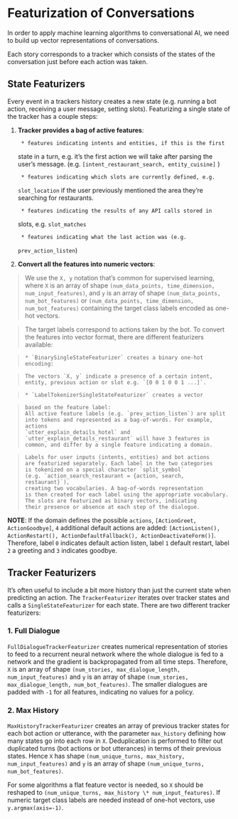 # Featurization of Conversations

In order to apply machine learning algorithms to conversational AI, we need
to build up vector representations of conversations.

Each story corresponds to a tracker which consists of the states of the
conversation just before each action was taken.

## State Featurizers

Every event in a trackers history creates a new state (e.g. running a bot
action, receiving a user message, setting slots). Featurizing a single state
of the tracker has a couple steps:


1. **Tracker provides a bag of active features**:

    
        * features indicating intents and entities, if this is the first
    state in a turn, e.g. it’s the first action we will take after
    parsing the user’s message. (e.g.
    `[intent_restaurant_search, entity_cuisine]` )


        * features indicating which slots are currently defined, e.g.
    `slot_location` if the user previously mentioned the area
    they’re searching for restaurants.


        * features indicating the results of any API calls stored in
    slots, e.g. `slot_matches`


        * features indicating what the last action was (e.g.
    `prev_action_listen`)


2. **Convert all the features into numeric vectors**:

> We use the `X, y` notation that’s common for supervised learning,
> where `X` is an array of shape
> `(num_data_points, time_dimension, num_input_features)`,
> and `y` is an array of shape `(num_data_points, num_bot_features)`
> or `(num_data_points, time_dimension, num_bot_features)`
> containing the target class labels encoded as one-hot vectors.

> The target labels correspond to actions taken by the bot.
> To convert the features into vector format, there are different
> featurizers available:


>     * `BinarySingleStateFeaturizer` creates a binary one-hot encoding:

>     The vectors `X, y` indicate a presence of a certain intent,
>     entity, previous action or slot e.g. `[0 0 1 0 0 1 ...]`.


>     * `LabelTokenizerSingleStateFeaturizer` creates a vector

>     based on the feature label:
>     All active feature labels (e.g. `prev_action_listen`) are split
>     into tokens and represented as a bag-of-words. For example, actions
>     `utter_explain_details_hotel` and
>     `utter_explain_details_restaurant` will have 3 features in
>     common, and differ by a single feature indicating a domain.

>     Labels for user inputs (intents, entities) and bot actions
>     are featurized separately. Each label in the two categories
>     is tokenized on a special character `split_symbol`
>     (e.g. `action_search_restaurant = {action, search, restaurant}`),
>     creating two vocabularies. A bag-of-words representation
>     is then created for each label using the appropriate vocabulary.
>     The slots are featurized as binary vectors, indicating
>     their presence or absence at each step of the dialogue.

**NOTE**: If the domain defines the possible `actions`,
`[ActionGreet, ActionGoodbye]`,
`4` additional default actions are added:
`[ActionListen(), ActionRestart(),
ActionDefaultFallback(), ActionDeactivateForm()]`.
Therefore, label `0` indicates default action listen, label `1`
default restart, label `2` a greeting and `3` indicates goodbye.

## Tracker Featurizers

It’s often useful to include a bit more history than just the current state
when predicting an action. The `TrackerFeaturizer` iterates over tracker
states and calls a `SingleStateFeaturizer` for each state. There are two
different tracker featurizers:

### 1. Full Dialogue

`FullDialogueTrackerFeaturizer` creates numerical representation of
stories to feed to a recurrent neural network where the whole dialogue
is fed to a network and the gradient is backpropagated from all time steps.
Therefore, `X` is an array of shape
`(num_stories, max_dialogue_length, num_input_features)` and
`y` is an array of shape
`(num_stories, max_dialogue_length, num_bot_features)`.
The smaller dialogues are padded with `-1` for all features, indicating
no values for a policy.

### 2. Max History

`MaxHistoryTrackerFeaturizer` creates an array of previous tracker
states for each bot action or utterance, with the parameter
`max_history` defining how many states go into each row in `X`.
Deduplication is performed to filter out duplicated turns (bot actions
or bot utterances) in terms of their previous states. Hence `X`
has shape `(num_unique_turns, max_history, num_input_features)`
and `y` is an array of shape `(num_unique_turns, num_bot_features)`.

For some algorithms a flat feature vector is needed, so `X`
should be reshaped to
`(num_unique_turns, max_history \* num_input_features)`. If numeric
target class labels are needed instead of one-hot vectors, use
`y.argmax(axis=-1)`.
